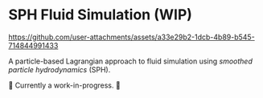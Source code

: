 # SPH Fluid Simulation (WIP)

https://github.com/user-attachments/assets/a33e29b2-1dcb-4b89-b545-714844991433

A particle-based Lagrangian approach to fluid simulation using *smoothed particle hydrodynamics* (SPH).


🚧 Currently a work-in-progress. 🚧


<!-- Smoothed-Particle Hydrodynamics (SPH)

Particle-based Lagrangian approach (as opposed to grid-based Eulerian)

SPH is an interpolation method for particle systems. With SPH, field quantities that are only defined at discrete particle locations can be evaluated anywhere in space.

Local radial smoothing kernels with finite support.
Should be normalized such that area under kernel is 1.

Conservation of mass. <- guaranteed in particle-based simulations
Conservation of momemtum (Navier-Stokes).


TODO: radix sort key size is bounded by the hashtable size in spatial hashing, so you don't need 4 passes of 8 bits for a uint technically. Speed up.


https://matthias-research.github.io/pages/publications/sca03.pdf
https://sph-tutorial.physics-simulation.org/pdf/SPH_Tutorial.pdf

screen space shader?

Gotcha:
In std430, vec3's are padded to be vec4's.

SPH
Navier-Stokes
Look ahead particle position trick.
Fix boundary deficiency.
Surface tension.
fixed-radius near neighbor problem
sparse grid storage.

https://ramakarl.com/pdfs/2014_Hoetzlein_FastFixedRadius_Neighbors.pdf

uniform grid -> using index sort (optimize further using Z-curves - also important on GPU?) (handles with insertion sort)
-> (better memory) using spatial hashing (very simple)

https://ephyslab.uvigo.es/publica/documents/file_259Dominguez_etal_2010_IJNMF_DOI.pdf
"sliding vector, static matrix, linked list"
CLL vs. Verlet (does CLL mean uniform grid?)

Cell lists are a spatial grid (3D or 2D) that divides space into cells (small cubes/boxes).
Verlet lists are neighbor lists for each particle.

In SPH, cell lists are the standard, while in molecular dynamics, Verlet lists are the standard.
Verlet lists take O(N^2) time to construct.

DualSPHysics uses CLL. With CLL, an actual list of neighbors is NOT generated.


CLL using compressed neighbor lists. (Most direct competitor is compact hashing)
Compute cell indices using Morton Codes (bit interleaving).
Build a compact list -> (cell index [Morton Code], index of first particle in this cell)
With this approach, you can query the number of particles in a cell by taking the differenec between
the start indices of adjacent compact lists.
particle -> marker if different from previous particle -> prefix sum
-> if marker is 1, write (particle index, cell index) to compact cell array.

Based on the z-order, compute a list of sub-ranges of cells that cover the 3x3x3 neighborhood.
The min and max cell indices are computed by the BigMin-LitMax algorithm. These indices are then
found in the compact list via ternery search with fallback to linear search.
The idea with this algorithm is to compute a compressed neighborhood list for each particle ONCE per
iteration.

Use a SoA!!!!!!!! Best to combine into vec4s (mass + position), (velocity, density)
Storing start AND END index is useful for avoiding loops in the neighborhood query. Could also just
sort particules themselves, not their handles.
GPUSHP uses a fixed-sized neighbor list with a sentinal value ("neighbor-major").
https://arxiv.org/pdf/2207.11328

(This talk about the NVIDIA GPU neighbor search. Basically what I have but cross-reference this just in case.)
https://wickedengine.net/2018/05/scalabe-gpu-fluid-simulation/

int3 cellIndex = floor(particleA.position / h);

for(int i = -1; i <= 1; ++i)
{
  for(int j = -1; j <= 1; ++j)
  {
    for(int k = -1; k <= 1; ++k)
    {
       int3 neighborIndex = cellIndex + int3(i, j, k);
       uint flatNeighborIndex = GetFlatCellIndex(neighborIndex);
       
       // look up the offset to the cell:
       uint neighborIterator = cellOffsetBuffer[flatNeighborIndex];

       // iterate through particles in the neighbour cell (if iterator offset is valid)
       while(neighborIterator != 0xFFFFFFFF && neighborIterator < particleCount)
       {
         uint particleIndexB = particleIndexBuffer[neighborIterator];
         if(cellIndexBuffer[particleIndexB] != flatNeighborIndex)
         {
           break;  // it means we stepped out of the neighbour cell list!
         }

         // Here you can load particleB and do the SPH evaluation logic

         neighborIterator++;  // iterate...
       }

    }
  }
}

(Don't do the triple loop or unroll though. Keep using the lookup table.)

SESPH - 
PCISPH - predicted position and velocity

https://arxiv.org/abs/2212.07679



index sort + spatial hashing for infinite domains + radix sort


Comparison of parallel GPU sorting algorithms:
https://arxiv.org/pdf/1511.03404

bitonic (multistep + adaptive), merge, quick, radix, sample

radix is one of the fastest for short keys (which in this case will be bounded for )
64 or 32 bit keys

Z-index sort uses insertion sort

maybe try radix, merge, and bitonic
Could even terminate radix sort early based on HASH_TABLE_SIZE number of bits?

parallel radix sort
https://gpuopen.com/download/publications/Introduction_to_GPU_Radix_Sort.pdf
https://www.sci.utah.edu/~csilva/papers/cgf.pdf

The block size is determined
as a multiplier of the SIMD size to exploit the full power of
SIMD processing unit

Blelloch:
https://ams148-spring18-01.courses.soe.ucsc.edu/system/files/attachments/note5.pdf -->
